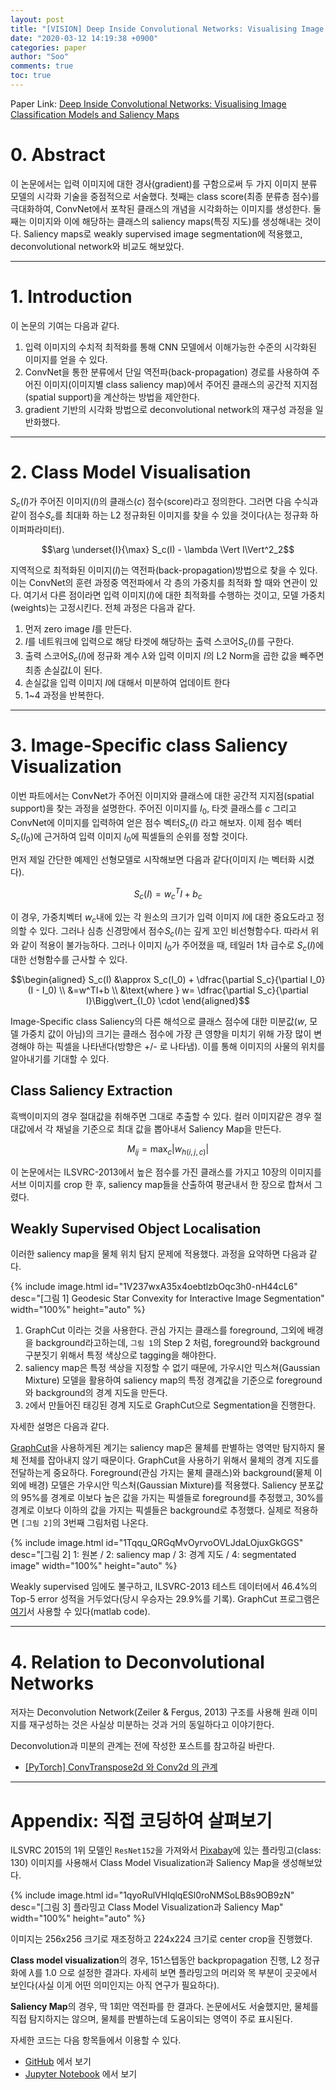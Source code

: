 ```yaml
---
layout: post
title: "[VISION] Deep Inside Convolutional Networks: Visualising Image Classification Models and Saliency Maps"
date: "2020-03-12 14:19:38 +0900"
categories: paper
author: "Soo"
comments: true
toc: true
---
```


Paper Link: [Deep Inside Convolutional Networks: Visualising Image Classification Models and Saliency Maps](https://arxiv.org/abs/1312.6034)

# 0. Abstract

이 논문에서는 입력 이미지에 대한 경사(gradient)를 구함으로써 두 가지 이미지 분류 모델의 시각화 기술을 중점적으로 서술했다. 첫째는 class score(최종 분류층 점수)를 극대화하여, ConvNet에서 포착된 클래스의 개념을 시각화하는 이미지를 생성한다. 둘째는 이미지와 이에 해당하는 클래스의 saliency maps(특징 지도)를 생성해내는 것이다. Saliency maps로 weakly supervised image segmentation에 적용했고, deconvolutional network와 비교도 해보았다.

---

# 1. Introduction

이 논문의 기여는 다음과 같다.

1. 입력 이미지의 수치적 최적화를 통해 CNN 모델에서 이해가능한 수준의 시각화된 이미지를 얻을 수 있다.
2. ConvNet을 통한 분류에서 단일 역전파(back-propagation) 경로를 사용하여 주어진 이미지(이미지별 class saliency map)에서 주어진 클래스의 공간적 지지점(spatial support)을 계산하는 방법을 제안한다. 
3. gradient 기반의 시각화 방법으로 deconvolutional network의 재구성 과정을 일반화했다.

---

# 2. Class Model Visualisation

$S_c(I)$가 주어진 이미지($I$)의 클래스($c$) 점수(score)라고 정의한다. 그러면 다음 수식과 같이 점수$S_c$를 최대화 하는 L2 정규화된 이미지를 찾을 수 있을 것이다($\lambda$는 정규화 하이퍼파라미터).

$$\arg \underset{I}{\max} S_c(I) - \lambda \Vert I\Vert^2_2$$

지역적으로 최적화된 이미지($I$)는 역전파(back-propagation)방법으로 찾을 수 있다. 이는 ConvNet의 훈련 과정중 역전파에서 각 층의 가중치를 최적화 할 때와 연관이 있다. 여기서 다른 점이라면 입력 이미지($I$)에 대한 최적화를 수행하는 것이고, 모델 가중치(weights)는 고정시킨다. 전체 과정은 다음과 같다.

1. 먼저 zero image $I$를 만든다.
2. $I$를 네트워크에 입력으로 해당 타겟에 해당하는 출력 스코어$S_c(I)$를 구한다.
3. 출력 스코어$S_c(I)$에 정규화 계수 $\lambda$와 입력 이미지 $I$의 L2 Norm을 곱한 값을 빼주면 최종 손실값$L$이 된다.
4. 손실값을 입력 이미지 $I$에 대해서 미분하여 업데이트 한다
5. 1~4 과정을 반복한다.

---

# 3. Image-Specific class Saliency Visualization

이번 파트에서는 ConvNet가 주어진 이미지와 클래스에 대한 공간적 지지점(spatial support)을 찾는 과정을 설명한다. 주어진 이미지를 $I_0$, 타겟 클래스를 $c$ 그리고 ConvNet에 이미지를 입력하여 얻은 점수 벡터$S_c(I)$ 라고 해보자. 이제 점수 벡터 $S_c(I_0)$에 근거하여 입력 이미지 $I_0$에 픽셀들의 순위를 정할 것이다.

먼저 제일 간단한 예제인 선형모델로 시작해보면 다음과 같다(이미지 $I$는 벡터화 시켰다). 

$$S_c(I) = w_c^TI+b_c$$

이 경우, 가중치벡터 $w_c$내에 있는 각 원소의 크기가 입력 이미지 $I$에 대한 중요도라고 정의할 수 있다. 그러나 심층 신경망에서 점수$S_c(I)$는 깊게 꼬인 비선형함수다. 따라서 위와 같이 적용이 불가능하다. 그러나 이미지 $I_0$가 주어졌을 때, 테일러 1차 급수로 $S_c(I)$에 대한 선형함수를 근사할 수 있다.

$$\begin{aligned} S_c(I) 
&\approx S_c(I_0) + \dfrac{\partial S_c}{\partial I_0}(I - I_0)  \\
&=w^TI+b \\
&\text{where } w= \dfrac{\partial S_c}{\partial I}\Bigg\vert_{I_0} \cdot
\end{aligned}$$

Image-Specific class Saliency의 다른 해석으로 클래스 점수에 대한 미분값($w$, 모델 가중치 값이 아님)의 크기는 클래스 점수에 가장 큰 영향을 미치기 위해 가장 많이 변경해야 하는 픽셀을 나타낸다(방향은 +/- 로 나타냄). 이를 통해 이미지의 사물의 위치를 알아내기를 기대할 수 있다.

## Class Saliency Extraction

흑백이미지의 경우 절대값을 취해주면 그대로 추출할 수 있다. 컬러 이미지같은 경우 절대값에서 각 채널을 기준으로 최대 값을 뽑아내서 Saliency Map을 만든다.

$$M_{ij} = \max_c \vert w_{h(i, j, c)} \vert$$

이 논문에서는 ILSVRC-2013에서 높은 점수를 가진 클래스를 가지고 10장의 이미지를 서브 이미지를 crop 한 후, saliency map들을 산출하여 평균내서 한 장으로 합쳐서 그렸다.

## Weakly Supervised Object Localisation

이러한 saliency map을 물체 위치 탐지 문제에 적용했다. 과정을 요약하면 다음과 같다.

{% include image.html id="1V237wxA35x4oebtlzbOqc3h0-nH44cL6" desc="[그림 1] Geodesic Star Convexity for Interactive Image Segmentation" width="100%" height="auto" %}

1. GraphCut 이라는 것을 사용한다. 관심 가지는 클래스를 foreground, 그외에 배경을 background라고하는데, `그림 1`의 Step 2 처럼, foreground와 background 구분짓기 위해서 특정 색상으로 tagging을 해야한다.
2. saliency map은 특정 색상을 지정할 수 없기 때문에, 가우시안 믹스쳐(Gaussian Mixture) 모델을 활용하여 saliency map의 특정 경계값을 기준으로 foreground와 background의 경계 지도을 만든다.
3. `2`에서 만들어진 태깅된 경계 지도로 GraphCut으로 Segmentation을 진행한다.

자세한 설명은 다음과 같다.

[GraphCut](http://www.csd.uwo.ca/~yuri/Papers/iccv01.pdf)을 사용하게된 계기는 saliency map은 물체를 판별하는 영역만 탐지하지 물체 전체를 잡아내지 않기 때문이다. GraphCut을 사용하기 위해서 물체의 경계 지도를 전달하는게 중요하다. Foreground(관심 가지는 물체 클래스)와 background(물체 이외에 배경) 모델은 가우시안 믹스처(Gaussian Mixture)를 적용했다. Saliency 분포값의 95%를 경계로 이보다 높은 값을 가지는 픽셀들로 foreground를 추정했고, 30%를 경계로 이보다 이하의 값을 가지는 픽셀들은 background로 추정했다. 실제로 적용하면 `[그림 2]`의 3번째 그림처럼 나온다.

{% include image.html id="1Tqqu_QRGqMvOyrvoOVLJdaLOjuxGkGGS" desc="[그림 2] 1: 원본 / 2: saliency map / 3: 경계 지도 / 4: segmentated image" width="100%" height="auto" %}

Weakly supervised 임에도 불구하고, ILSVRC-2013 테스트 데이터에서 46.4%의 Top-5 error 성적을 거두었다(당시 우승자는 29.9%를 기록). GraphCut 프로그램은 [여기](http://www.robots.ox.ac.uk/~vgg/software/iseg/)서 사용할 수 있다(matlab code).

---

# 4. Relation to Deconvolutional Networks

저자는 Deconvolution Network(Zeiler & Fergus, 2013) 구조를 사용해 원래 이미지를 재구성하는 것은 사실상 미분하는 것과 거의 동일하다고 이야기한다. 

Deconvolution과 미분의 관계는 전에 작성한 포스트를 참고하길 바란다.

- [[PyTorch] ConvTranspose2d 와 Conv2d 의 관계](https://simonjisu.github.io/deeplearning/2019/10/27/convtranspose2d.html)

---

# Appendix: 직접 코딩하여 살펴보기

ILSVRC 2015의 1위 모델인 `ResNet152`을 가져와서 [Pixabay](https://pixabay.com/ko/)에 있는 플라밍고(class: 130) 이미지를 사용해서 Class Model Visualization과 Saliency Map을 생성해보았다.

{% include image.html id="1qyoRulVHIqlqESl0roNMSoLB8s9OB9zN" desc="[그림 3] 플라밍고 Class Model Visualization과 Saliency Map" width="100%" height="auto" %}

이미지는 256x256 크기로 재조정하고 224x224 크기로 center crop을 진행했다. 

**Class model visualization**의 경우, 151스텝동안 backpropagation 진행, L2 정규화에 $\lambda$를 1.0 으로 설정한 결과다. 자세히 보면 플라밍고의 머리와 목 부분이 곳곳에서 보인다(사실 이게 어떤 의미인지는 아직 연구가 필요하다). 

**Saliency Map**의 경우, 딱 1회만 역전파를 한 결과다. 논문에서도 서술했지만, 물체를 직접 탐지하지는 않으며, 물체를 판별하는데 도움이되는 영역이 주로 표시된다.

자세한 코드는 다음 항목들에서 이용할 수 있다.

- [GitHub](https://github.com/simonjisu/pytorch_tutorials/blob/master/02_VISION/03_deep_inside_cnn.ipynb) 에서 보기
- [Jupyter Notebook](https://nbviewer.jupyter.org/github/simonjisu/pytorch_tutorials/blob/master/02_VISION/03_deep_inside_cnn.ipynb) 에서 보기